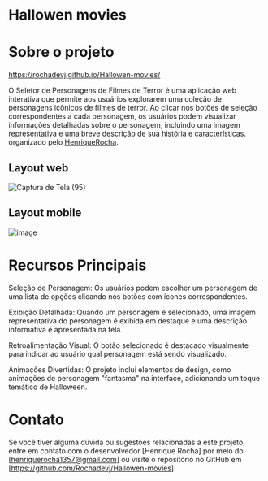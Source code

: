 # Hallowen movies 

# Sobre o projeto

https://rochadevj.github.io/Hallowen-movies/

O Seletor de Personagens de Filmes de Terror é uma aplicação web interativa que permite aos usuários explorarem uma coleção de personagens icônicos de filmes de terror. Ao clicar nos botões de seleção correspondentes a cada personagem, os usuários podem visualizar informações detalhadas sobre o personagem, incluindo uma imagem representativa e uma breve descrição de sua história e características.
organizado pelo [HenriqueRocha](https://henriquerocha.io/).


## Layout web
![Captura de Tela (95)](https://github.com/Rochadevj/Hallowen-movies/assets/81716008/5fdd7b24-5782-4123-813e-7c23c475381e)

## Layout mobile
![image](https://github.com/Rochadevj/Hallowen-movies/assets/81716008/2949aed1-f18e-4a00-9043-c66736f4c9e6)


# Recursos Principais

Seleção de Personagem: Os usuários podem escolher um personagem de uma lista de opções clicando nos botões com ícones correspondentes.

Exibição Detalhada: Quando um personagem é selecionado, uma imagem representativa do personagem é exibida em destaque e uma descrição informativa é apresentada na tela.

Retroalimentação Visual: O botão selecionado é destacado visualmente para indicar ao usuário qual personagem está sendo visualizado.

Animações Divertidas: O projeto inclui elementos de design, como animações de personagem "fantasma" na interface, adicionando um toque temático de Halloween.

# Contato
Se você tiver alguma dúvida ou sugestões relacionadas a este projeto, entre em contato com o desenvolvedor [Henrique Rocha] por meio do [henriquerocha1357@gmail.com] ou visite o repositório no GitHub em [https://github.com/Rochadevj/Hallowen-movies].



